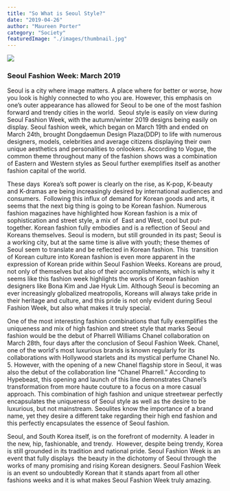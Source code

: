 ```yaml
---
title: "So What is Seoul Style?"
date: "2019-04-26"
author: "Maureen Porter"
category: "Society"
featuredImage: "./images/thumbnail.jpg"
---
```


![](/images/thumbnail.jpg)

### Seoul Fashion Week: March 2019

Seoul is a city where image matters. A place where for better or worse, how you look is highly connected to who you are. However, this emphasis on one’s outer appearance has allowed for Seoul to be one of the most fashion forward and trendy cities in the world.  Seoul style is easily on view during Seoul Fashion Week, with the autumn/winter 2019 designs being easily on display. Seoul fashion week, which began on March 19th and ended on March 24th, brought Dongdaemun Design Plaza(DDP) to life with numerous designers, models, celebrities and average citizens displaying their own unique aesthetics and personalities to onlookers. According to Vogue, the common theme throughout many of the fashion shows was a combination of Eastern and Western styles as Seoul further exemplifies itself as another fashion capital of the world.

These days  Korea’s soft power is clearly on the rise, as K-pop, K-beauty and K-dramas are being increasingly desired by international audiences and consumers.  Following this influx of demand for Korean goods and arts, it seems that the next big thing is going to be Korean fashion. Numerous fashion magazines have highlighted how Korean fashion is a mix of sophistication and street style, a mix of  East and West, cool but put-together. Korean fashion fully embodies and is a reflection of Seoul and Koreans themselves. Seoul is modern, but still grounded in its past; Seoul is a working city, but at the same time is alive with youth; these themes of Seoul seem to translate and be reflected in Korean fashion. This  transition of Korean culture into Korean fashion is even more apparent in the expression of Korean pride within Seoul Fashion Weeks. Koreans are proud, not only of themselves but also of their accomplishments, which is why it seems like this fashion week highlights the works of Korean fashion designers like Bona Kim and Jae Hyuk Lim. Although Seoul is becoming an ever increasingly globalized meatropolis, Koreans will always take pride in their heritage and culture, and this pride is not only evident during Seoul Fashion Week, but also what makes it truly special.

One of the most interesting fashion combinations that fully exemplifies the uniqueness and mix of high fashion and street style that marks Seoul fashion would be the debut of Pharrell Williams Chanel collaboration on March 28th, four days after the conclusion of Seoul Fashion Week. Chanel, one of the world's most luxurious brands is known regularly for its collaborations with Hollywood starlets and its mystical perfume Chanel No. 5. However, with the opening of a new Chanel flagship store in Seoul, it was also the debut of the collaboration line “Chanel Pharrell.” According to Hypebeast, this opening and launch of this line demonstrates Chanel’s transformation from more haute couture to a focus on a more casual approach. This combination of high fashion and unique streetwear perfectly encapsulates the uniqueness of Seoul style as well as the desire to be luxurious, but not mainstream. Seoulites know the importance of a brand name, yet they desire a different take regarding their high end fashion and this perfectly encapsulates the essence of Seoul fashion.

Seoul, and South Korea itself, is on the forefront of modernity. A leader in the new, hip, fashionable, and trendy.  However, despite being trendy, Korea is still grounded in its tradition and national pride. Seoul Fashion Week is an event that fully displays  the beauty in the dichotomy of Seoul through the works of many promising and rising Korean designers. Seoul Fashion Week is an event so undoubtedly Korean that it stands apart from all other fashions weeks and it is what makes Seoul Fashion Week truly amazing.
